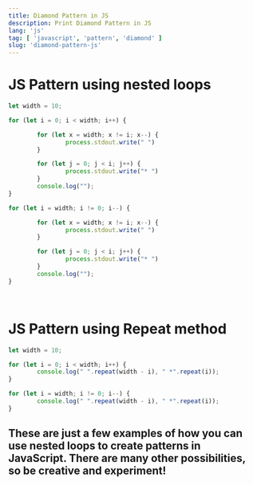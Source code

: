 ```yaml
---
title: Diamond Pattern in JS
description: Print Diamond Pattern in JS
lang: 'js'
tag: [ 'javascript', 'pattern', 'diamond' ]
slug: 'diamond-pattern-js'
---
```





# JS Pattern using nested loops

<CodeBlock>

```js
let width = 10;

for (let i = 0; i < width; i++) {

        for (let x = width; x != i; x--) {
                process.stdout.write(" ")
        }

        for (let j = 0; j < i; j++) {
                process.stdout.write("* ")
        }
        console.log("");
}

for (let i = width; i != 0; i--) {

        for (let x = width; x != i; x--) {
                process.stdout.write(" ")
        }

        for (let j = 0; j < i; j++) {
                process.stdout.write("* ")
        }
        console.log("");
}
```

</CodeBlock>

<br/>

# JS Pattern using Repeat method

<CodeBlock>

```js
let width = 10;

for (let i = 0; i < width; i++) {
        console.log(" ".repeat(width - i), " *".repeat(i));
}

for (let i = width; i != 0; i--) {
        console.log(" ".repeat(width - i), " *".repeat(i));
}

```

</CodeBlock>


## These are just a few examples of how you can use nested loops to create patterns in JavaScript. There are many other possibilities, so be creative and experiment!
